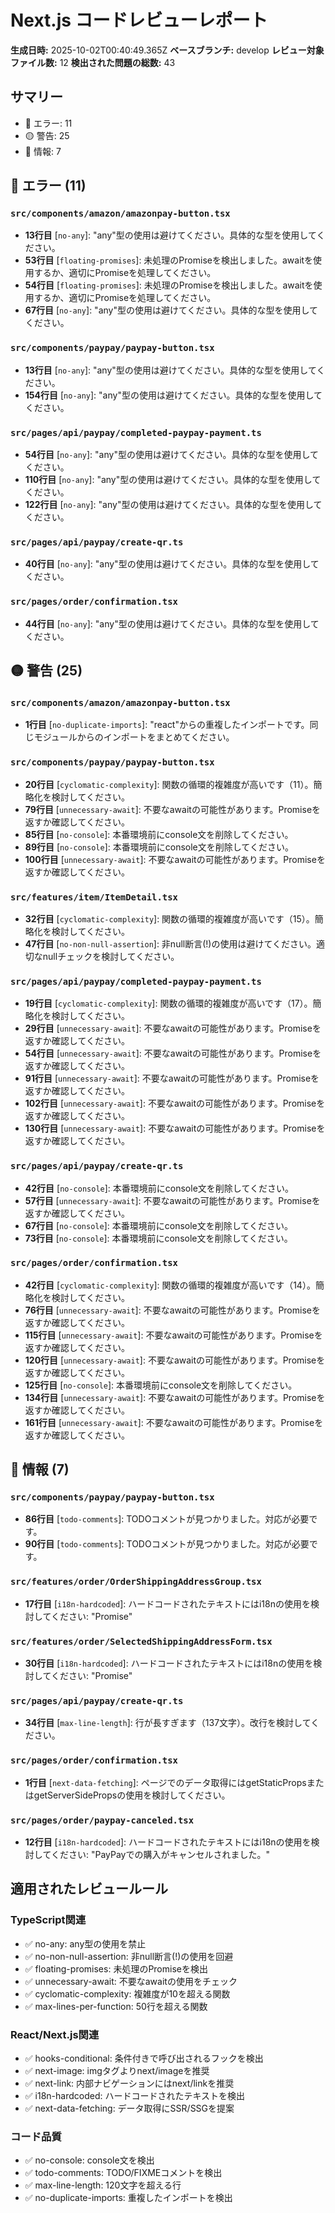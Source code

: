 # Next.js コードレビューレポート

**生成日時:** 2025-10-02T00:40:49.365Z
**ベースブランチ:** develop
**レビュー対象ファイル数:** 12
**検出された問題の総数:** 43

## サマリー

- 🔴 エラー: 11
- 🟡 警告: 25
- 🔵 情報: 7

## 🔴 エラー (11)

### `src/components/amazon/amazonpay-button.tsx`

- **13行目** [`no-any`]: "any"型の使用は避けてください。具体的な型を使用してください。
- **53行目** [`floating-promises`]: 未処理のPromiseを検出しました。awaitを使用するか、適切にPromiseを処理してください。
- **54行目** [`floating-promises`]: 未処理のPromiseを検出しました。awaitを使用するか、適切にPromiseを処理してください。
- **67行目** [`no-any`]: "any"型の使用は避けてください。具体的な型を使用してください。

### `src/components/paypay/paypay-button.tsx`

- **13行目** [`no-any`]: "any"型の使用は避けてください。具体的な型を使用してください。
- **154行目** [`no-any`]: "any"型の使用は避けてください。具体的な型を使用してください。

### `src/pages/api/paypay/completed-paypay-payment.ts`

- **54行目** [`no-any`]: "any"型の使用は避けてください。具体的な型を使用してください。
- **110行目** [`no-any`]: "any"型の使用は避けてください。具体的な型を使用してください。
- **122行目** [`no-any`]: "any"型の使用は避けてください。具体的な型を使用してください。

### `src/pages/api/paypay/create-qr.ts`

- **40行目** [`no-any`]: "any"型の使用は避けてください。具体的な型を使用してください。

### `src/pages/order/confirmation.tsx`

- **44行目** [`no-any`]: "any"型の使用は避けてください。具体的な型を使用してください。

## 🟡 警告 (25)

### `src/components/amazon/amazonpay-button.tsx`

- **1行目** [`no-duplicate-imports`]: "react"からの重複したインポートです。同じモジュールからのインポートをまとめてください。

### `src/components/paypay/paypay-button.tsx`

- **20行目** [`cyclomatic-complexity`]: 関数の循環的複雑度が高いです（11）。簡略化を検討してください。
- **79行目** [`unnecessary-await`]: 不要なawaitの可能性があります。Promiseを返すか確認してください。
- **85行目** [`no-console`]: 本番環境前にconsole文を削除してください。
- **89行目** [`no-console`]: 本番環境前にconsole文を削除してください。
- **100行目** [`unnecessary-await`]: 不要なawaitの可能性があります。Promiseを返すか確認してください。

### `src/features/item/ItemDetail.tsx`

- **32行目** [`cyclomatic-complexity`]: 関数の循環的複雑度が高いです（15）。簡略化を検討してください。
- **47行目** [`no-non-null-assertion`]: 非null断言(!)の使用は避けてください。適切なnullチェックを検討してください。

### `src/pages/api/paypay/completed-paypay-payment.ts`

- **19行目** [`cyclomatic-complexity`]: 関数の循環的複雑度が高いです（17）。簡略化を検討してください。
- **29行目** [`unnecessary-await`]: 不要なawaitの可能性があります。Promiseを返すか確認してください。
- **54行目** [`unnecessary-await`]: 不要なawaitの可能性があります。Promiseを返すか確認してください。
- **91行目** [`unnecessary-await`]: 不要なawaitの可能性があります。Promiseを返すか確認してください。
- **102行目** [`unnecessary-await`]: 不要なawaitの可能性があります。Promiseを返すか確認してください。
- **130行目** [`unnecessary-await`]: 不要なawaitの可能性があります。Promiseを返すか確認してください。

### `src/pages/api/paypay/create-qr.ts`

- **42行目** [`no-console`]: 本番環境前にconsole文を削除してください。
- **57行目** [`unnecessary-await`]: 不要なawaitの可能性があります。Promiseを返すか確認してください。
- **67行目** [`no-console`]: 本番環境前にconsole文を削除してください。
- **73行目** [`no-console`]: 本番環境前にconsole文を削除してください。

### `src/pages/order/confirmation.tsx`

- **42行目** [`cyclomatic-complexity`]: 関数の循環的複雑度が高いです（14）。簡略化を検討してください。
- **76行目** [`unnecessary-await`]: 不要なawaitの可能性があります。Promiseを返すか確認してください。
- **115行目** [`unnecessary-await`]: 不要なawaitの可能性があります。Promiseを返すか確認してください。
- **120行目** [`unnecessary-await`]: 不要なawaitの可能性があります。Promiseを返すか確認してください。
- **125行目** [`no-console`]: 本番環境前にconsole文を削除してください。
- **134行目** [`unnecessary-await`]: 不要なawaitの可能性があります。Promiseを返すか確認してください。
- **161行目** [`unnecessary-await`]: 不要なawaitの可能性があります。Promiseを返すか確認してください。

## 🔵 情報 (7)

### `src/components/paypay/paypay-button.tsx`

- **86行目** [`todo-comments`]: TODOコメントが見つかりました。対応が必要です。
- **90行目** [`todo-comments`]: TODOコメントが見つかりました。対応が必要です。

### `src/features/order/OrderShippingAddressGroup.tsx`

- **17行目** [`i18n-hardcoded`]: ハードコードされたテキストにはi18nの使用を検討してください: "Promise"

### `src/features/order/SelectedShippingAddressForm.tsx`

- **30行目** [`i18n-hardcoded`]: ハードコードされたテキストにはi18nの使用を検討してください: "Promise"

### `src/pages/api/paypay/create-qr.ts`

- **34行目** [`max-line-length`]: 行が長すぎます（137文字）。改行を検討してください。

### `src/pages/order/confirmation.tsx`

- **1行目** [`next-data-fetching`]: ページでのデータ取得にはgetStaticPropsまたはgetServerSidePropsの使用を検討してください。

### `src/pages/order/paypay-canceled.tsx`

- **12行目** [`i18n-hardcoded`]: ハードコードされたテキストにはi18nの使用を検討してください: "PayPayでの購入がキャンセルされました。"

## 適用されたレビュールール

### TypeScript関連
- ✅ no-any: any型の使用を禁止
- ✅ no-non-null-assertion: 非null断言(!)の使用を回避
- ✅ floating-promises: 未処理のPromiseを検出
- ✅ unnecessary-await: 不要なawaitの使用をチェック
- ✅ cyclomatic-complexity: 複雑度が10を超える関数
- ✅ max-lines-per-function: 50行を超える関数

### React/Next.js関連
- ✅ hooks-conditional: 条件付きで呼び出されるフックを検出
- ✅ next-image: imgタグよりnext/imageを推奨
- ✅ next-link: 内部ナビゲーションにはnext/linkを推奨
- ✅ i18n-hardcoded: ハードコードされたテキストを検出
- ✅ next-data-fetching: データ取得にSSR/SSGを提案

### コード品質
- ✅ no-console: console文を検出
- ✅ todo-comments: TODO/FIXMEコメントを検出
- ✅ max-line-length: 120文字を超える行
- ✅ no-duplicate-imports: 重複したインポートを検出
